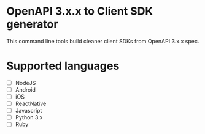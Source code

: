 # OpenAPI 3.x.x to Client SDK generator

This command line tools build cleaner client SDKs from OpenAPI 3.x.x spec.

# Supported languages

- [ ] NodeJS
- [ ] Android
- [ ] iOS
- [ ] ReactNative
- [ ] Javascript
- [ ] Python 3.x
- [ ] Ruby
